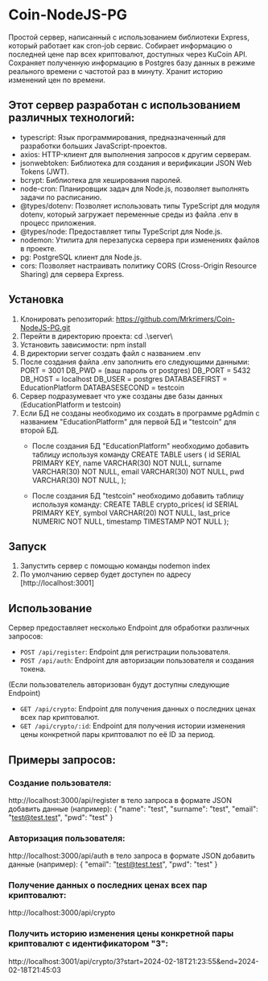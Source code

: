 # Coin-NodeJS-PG
Простой сервер, написанный с использованием библиотеки Express, который работает как cron-job сервис. Собирает информацию о последней цене пар всех криптовалют, доступных через KuCoin API. Сохраняет полученную информацию в Postgres базу данных в режиме реального времени с частотой раз в минуту. Хранит историю изменений цен по времени.

## Этот сервер разработан с использованием различных технологий:
* typescript: Язык программирования, предназначенный для разработки больших JavaScript-проектов.
* axios: HTTP-клиент для выполнения запросов к другим серверам.
* jsonwebtoken: Библиотека для создания и верификации JSON Web Tokens (JWT).
* bcrypt: Библиотека для хеширования паролей.
* node-cron: Планировщик задач для Node.js, позволяет выполнять задачи по расписанию.
* @types/dotenv: Позволяет использовать типы TypeScript для модуля dotenv, который загружает переменные среды из файла .env в процесс приложения.
* @types/node: Предоставляет типы TypeScript для Node.js.
* nodemon: Утилита для перезапуска сервера при изменениях файлов в проекте.
* pg: PostgreSQL клиент для Node.js.
* cors: Позволяет настраивать политику CORS (Cross-Origin Resource Sharing) для сервера Express.

## Установка
1. Клонировать репозиторий: https://github.com/Mrkrimers/Coin-NodeJS-PG.git
2. Перейти в директорию проекта: cd .\server\
3. Установить зависимости: npm install
4. В директории server cоздать файл с названием .env
5. После создания файла .env заполнить его следующими данными:
   PORT = 3001
   DB_PWD = (ваш пароль от postgres)
   DB_PORT = 5432
   DB_HOST = localhost
   DB_USER = postgres
   DATABASEFIRST = EducationPlatform
   DATABASESECOND = testcoin
7. Сервер подразумевает что уже созданы две базы данных (EducationPlatform и testcoin)
8. Если БД не созданы необходимо их создать в программе pgAdmin с названием "EducationPlatform" для первой БД и "testcoin" для второй БД.
   * После создания БД "EducationPlatform" необходимо добавить таблицу используя команду 
CREATE TABLE users (
	id SERIAL PRIMARY KEY,
	name VARCHAR(30) NOT NULL,
	surname VARCHAR(30) NOT NULL,
	email VARCHAR(30) NOT NULL,
	pwd VARCHAR(30) NOT NULL,
);

   * После создания БД "testcoin" необходимо добавить таблицу используя команду: 
CREATE TABLE crypto_prices(
id SERIAL PRIMARY KEY,
	symbol VARCHAR(20) NOT NULL,
	last_price NUMERIC NOT NULL,
  timestamp TIMESTAMP NOT NULL
);

## Запуск
1. Запустить сервер с помощью команды nodemon index
2. По умолчанию сервер будет доступен по адресу [http://localhost:3001]

## Использование
Сервер предоставляет несколько Endpoint для обработки различных запросов:
- `POST /api/register`: Endpoint для регистрации пользователя.
- `POST /api/auth`: Endpoint для авторизации пользователя и создания токена.

(Если пользователель авторизован будут доступны следующие Endpoint)
- `GET /api/crypto`: Endpoint для получения данных о последних ценах всех пар криптовалют.
- `GET /api/crypto/:id`: Endpoint для получения истории изменения цены конкретной пары криптовалют по её ID за период.

## Примеры запросов:
### Создание пользователя:
http://localhost:3000/api/register
в тело запроса в формате JSON добавить данные (например):
{
    "name": "test",
    "surname": "test",
    "email": "test@test.test",
    "pwd": "test"
}
### Авторизация пользователя:
http://localhost:3000/api/auth
в тело запроса в формате JSON добавить данные (например):
{
    "email": "test@test.test",
    "pwd": "test"
}
### Получение данных о последних ценах всех пар криптовалют:
http://localhost:3000/api/crypto
### Получить историю изменения цены конкретной пары криптовалют с идентификатором "3":
http://localhost:3001/api/crypto/3?start=2024-02-18T21:23:55&end=2024-02-18T21:45:03
